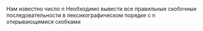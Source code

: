 Нам известно число n
Необходимо вывести все правильные скобочные последовательности в лексикографическом порядке с n открывающимися скобками

